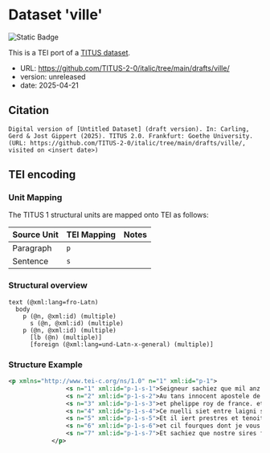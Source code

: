 # Dataset 'ville'

![Static Badge](https://img.shields.io/badge/TEI_validation-passing-green)

This is a TEI port of a [TITUS dataset](http://titus.uni-frankfurt.de/texte/etcs/ital/afr/villehar/ville.htm).

* URL: https://github.com/TITUS-2-0/italic/tree/main/drafts/ville/
* version: unreleased
* date: 2025-04-21

## Citation
```text
Digital version of [Untitled Dataset] (draft version). In: Carling, Gerd & Jost Gippert (2025). TITUS 2.0. Frankfurt: Goethe University. (URL: https://github.com/TITUS-2-0/italic/tree/main/drafts/ville/, visited on <insert date>)
```

## TEI encoding


### Unit Mapping
The TITUS 1 structural units are mapped onto TEI as follows:

| Source Unit | TEI Mapping | Notes |
|-------------|-------------|-------|
| Paragraph | `p` |  |
| Sentence | `s` |  |

### Structural overview
```text
text (@xml:lang=fro-Latn)
  body
    p (@n, @xml:id) (multiple)
      s (@n, @xml:id) (multiple)
    p (@n, @xml:id) (multiple)
      [lb (@n) (multiple)]
      [foreign (@xml:lang=und-Latn-x-general) (multiple)]
```

### Structure Example

```xml
<p xmlns="http://www.tei-c.org/ns/1.0" n="1" xml:id="p-1">
				<s n="1" xml:id="p-1-s-1">Seigneur sachiez que mil anz et cent et quatre vinz et XVII anz Aprés l'incarnacion jhesucrist.</s>
				<s n="2" xml:id="p-1-s-2">Au tans innocent apostele de ronme.</s>
				<s n="3" xml:id="p-1-s-3">et phelippe roy de france. et richart roy d'engleterre ot I saint home qui ot a non forques de nuelli.</s>
				<s n="4" xml:id="p-1-s-4">Ce nuelli siet entre laigni sus marne et paris.</s>
				<s n="5" xml:id="p-1-s-5">Et il iert prestres et tenoit la parroisse de la vile.</s>
				<s n="6" xml:id="p-1-s-6">et cil fourques dont je vous di comenca a parler de dieu par france et par les autres pais d'entour.</s>
				<s n="7" xml:id="p-1-s-7">Et sachiez que nostre sires fist maintes miracles pour lui.</s>
			</p>
```
